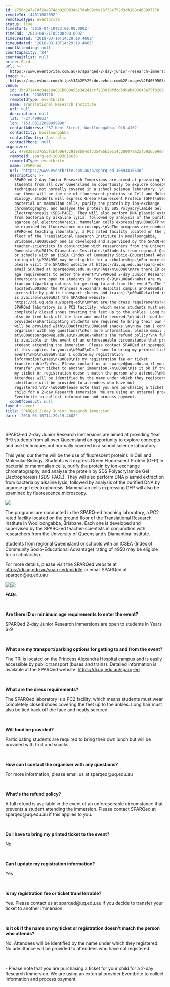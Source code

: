 ```yaml
---
id: e756c247a70f2ae874db8200b34b17dab09c9a16f38e752d3cb1b8c468997370
remoteId: '44011002092'
remoteIdType: eventbrite
status: live
timeStart: '2018-04-19T23:00:00.000Z'
timeEnd: '2018-04-21T05:00:00.000Z'
timeCreated: '2018-03-10T14:29:19.460Z'
timeUpdated: '2018-03-10T14:29:19.460Z'
countAttending: null
countCapacity: '24'
countWaitlist: null
price: Paid
url: >-
  https://www.eventbrite.com.au/e/sparqed-2-day-junior-research-immersion-tickets-44011002092?aff=ebapi
image: >-
  https://img.evbuc.com/https%3A%2F%2Fcdn.evbuc.com%2Fimages%2F40595034%2F178940202296%2F1%2Foriginal.jpg?s=4fe539986364a15ce2a85d562ffb1a01
venue:
  id: 3bc971440c84e19a881b680a55e34241ccf203919fdcd5d9ab403645a75f8289
  remoteId: '23083720'
  remoteIdType: eventbrite
  name: Translational Research Institute
  url: null
  description: null
  lat: '-27.499063'
  lon: '153.03122099999996'
  contactAddress: '37 Kent Street, Woolloongabba, QLD 4102'
  contactCity: Woolloongabba
  contactCountry: Australia
  contactPhone: null
organizer:
  id: 47983d8537b53fcb4b064329198b04df5354a6b39514c289079a25f59265e9ed
  remoteId: sparq-ed-10893816630
  remoteIdType: eventbrite
  name: SPARQ-ed
  url: 'https://www.eventbrite.com.au/o/sparq-ed-10893816630'
  description: >-
    SPARQ-ed 2-day Junior Research Immersions are aimed at providing Year 6-9
    students from all over Queensland an opportunity to explore concepts and use
    techniques not normally covered in a school science laboratory. \nThis year,
    our theme will be the use of fluorescent proteins in Cell and Molecular
    Biology. Students will express Green Fluorescent Protein (GFP)\u00a0in
    bacterial or mammalian cells, purify the protein by ion-exchange
    chromatography, and analyse the protein by SDS Polyacrylamide Gel
    Electrophoresis (SDS-PAGE). They will also perform DNA plasmid extraction
    from bacteria by alkaline lysis, followed by analysis of the purified DNA by
    agarose gel electrophoresis. Mammalian cells expressing\u00a0GFP will also
    be examined by fluorescence microscopy.\n\nThe programs are conducted in the
    SPARQ-ed teaching laboratory, a PC2 rated facility located on the ground
    floor of the Translational Research Institute in Woolloongabba,
    Brisbane.\u00a0Each one is developed and supervised by the SPARQ-ed
    teacher-scientists in conjunction with researchers from the University of
    Queensland\u2019s Diamantina Institute.\nStudents from regional Queensland
    or schools with an ICSEA (Index of Community Socio-Educational Advantage)
    rating of \u2264950 may be eligible for a scholarship.\nFor more details,
    please visit the SPARQed website at https://di.uq.edu.au/sparq-ed/middle or
    email SPARQed at sparqed@uq.edu.au\n\nFAQs\n\u00a0\nAre there ID or minimum
    age requirements to enter the event?\nSPARQed 2-day Junior Research
    Immersions are open to students in Years 6-9\n\u00a0\nWhat are my
    transport/parking options for getting to and from the event?\nThe TRI is
    located\u00a0on the Princess Alexandra Hospital campus and\u00a0is easily
    accessible by public transport (buses and trains).\u00a0Detailed information
    is available\u00a0at the SPARQed website:
    https://di.uq.edu.au/sparq-ed\n\nWhat are the dress requirements?\nThe
    SPARQed laboratory is a PC2 facility, which means students must wear
    completely closed shoes covering the feet up to the ankles. Long hair must
    also be tied back off the face and neatly secured.\n\nWill food be
    provided?\nParticipating students are required to bring their own lunch but
    will be provided with\u00a0fruit\u00a0and snacks.\n\nHow can I contact the
    organiser with any questions?\nFor more information, please email us
    at\u00a0sparqed@uq.edu.au\n\u00a0\nWhat's the refund policy?\nA full refund
    is available in the event of an unforeseeable circumstance that prevents a
    student attending the immersion. Please contact SPARQed at sparqed@uq.edu.au
    if this applies to you.\n\u00a0\nDo I have to bring my printed ticket to the
    event?\nNo\n\u00a0\nCan I update my registration
    information?\nYes\n\u00a0\nIs my registration fee or ticket
    transferrable?\nYes. Please contact us at sparqed@uq.edu.au if you decide to
    transfer your ticket to another immersion.\n\u00a0\nIs it ok if the name on
    my ticket or registration doesn't match the person who attends?\nNo.
    Attendees will be identified by the name under which they registered. No
    admittance will be provided to attendees who have not
    registered.\n\n-\u00a0Please note that you are purchasing a ticket for your
    child for a 2-day Research Immersion. We are using an external provider
    Eventbrite to collect information and process payment.
  codeOfConduct: null
layout: event
title: SPARQed 2-day Junior Research Immersion
date: '2018-03-10T14:29:19.460Z'

---
```

<P><SPAN>SPARQ-ed 2-day Junior Research Immersions are aimed at providing Year 6-9 students from all over Queensland an opportunity to explore concepts and use techniques not normally covered in a school science laboratory. </SPAN></P>
<P><SPAN>This year, our theme will be the use of fluorescent proteins in Cell and Molecular Biology. Students will express Green Fluorescent Protein (GFP) in bacterial or mammalian cells, purify the protein by ion-exchange chromatography, and analyse the protein by </SPAN><SPAN>SDS Polyacrylamide Gel Electrophoresis (SDS-PAGE)</SPAN><SPAN>. They will also perform </SPAN><SPAN>DNA plasmid extraction</SPAN><SPAN> from bacteria by alkaline lysis, followed by analysis of the purified DNA by </SPAN><SPAN>agarose gel electrophoresis</SPAN><SPAN>. Mammalian cells expressing GFP will also be examined by </SPAN><SPAN>fluorescence microscopy</SPAN><SPAN>.</SPAN></P>
<P><IMG SRC="https://cdn.evbuc.com/eventlogos/177696328/img1606crop2.jpg"></P>
<P><SPAN><SPAN>The programs are conducted in the SPARQ-ed teaching laboratory, a PC2 rated facility located on the ground floor of the Translational Research Institute in Woolloongabba, Brisbane. Each one is developed and supervised by the SPARQ-ed teacher-scientists in conjunction with researchers from the University of Queensland’s Diamantina Institute.</SPAN></SPAN></P>
<P><SPAN>Students from regional Queensland or schools with an ICSEA (Index of Community Socio-Educational Advantage) rating of </SPAN><SPAN><SPAN>≤</SPAN></SPAN><SPAN>950 may be eligible for a scholarship.</SPAN></P>
<P>For more details, please visit the SPARQed website at <SPAN><A HREF="https://di.uq.edu.au/sparq-ed/middle" TARGET="_blank" REL="noreferrer noopener nofollow noopener noreferrer nofollow">https://di.uq.edu.au/sparq-ed/middle</A></SPAN> or email SPARQed at sparqed@uq.edu.au</P>
<P><IMG SRC="https://cdn.evbuc.com/eventlogos/177696328/sparqedlogonew.jpg"><IMG SRC="https://cdn.evbuc.com/eventlogos/177696328/ezeqiuelsignaturelogo.png"></P>
<P><STRONG>FAQs</STRONG></P>
<P> </P>
<P><STRONG>Are there ID or minimum age requirements to enter the event?</STRONG></P>
<P>SPARQed 2-day Junior Research Immersions are open to students in Years 6-9</P>
<P> </P>
<P><STRONG>What are my transport/parking options for getting to and from the event?</STRONG></P>
<P>The TRI is located on the Princess Alexandra Hospital campus and is easily accessible by public transport (buses and trains). Detailed information is available at the SPARQed website: <A HREF="https://di.uq.edu.au/sparq-ed" TARGET="_blank" REL="noreferrer noopener nofollow noopener noreferrer nofollow">https://di.uq.edu.au/sparq-ed</A></P>
<P><BR></P>
<P><STRONG>What are the dress requirements?</STRONG></P>
<P><STRONG></STRONG>The SPARQed laboratory is a PC2 facility, which means students must wear completely closed shoes covering the feet up to the ankles. Long hair must also be tied back off the face and neatly secured.</P>
<P><BR></P>
<P><STRONG>Will food be provided?</STRONG></P>
<P><SPAN>Participating students are required to bring their own lunch but will be provided with fruit and snacks.</SPAN></P>
<P><BR></P>
<P><STRONG>How can I contact the organiser with any questions?</STRONG></P>
<P>For more information, please email us at sparqed@uq.edu.au</P>
<P> </P>
<P><STRONG>What's the refund policy?</STRONG></P>
<P>A full refund is available in the event of an unforeseeable circumstance that prevents a student attending the immersion. Please contact SPARQed at sparqed@uq.edu.au if this applies to you.</P>
<P> </P>
<P><STRONG>Do I have to bring my printed ticket to the event?</STRONG></P>
<P>No</P>
<P> </P>
<P><STRONG>Can I update my registration information?</STRONG></P>
<P>Yes</P>
<P> </P>
<P><STRONG>Is my registration fee or ticket transferrable?</STRONG></P>
<P>Yes. Please contact us at sparqed@uq.edu.au if you decide to transfer your ticket to another immersion.</P>
<P> </P>
<P><STRONG>Is it ok if the name on my ticket or registration doesn't match the person who attends?</STRONG></P>
<P>No. Attendees will be identified by the name under which they registered. No admittance will be provided to attendees who have not registered.</P>
<P><BR></P>
<P CLASS="MsoNormal"><SPAN>- </SPAN>Please note that you are purchasing a ticket for your child for a 2-day Research Immersion. We are using an external provider Eventbrite to collect information and process payment. </P>
